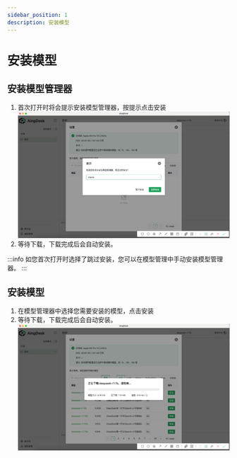 ```yaml
---
sidebar_position: 1
description: 安装模型
---
```

# 安装模型

## 安装模型管理器
1. 首次打开时将会提示安装模型管理器，按提示点击安装
![](img/2025-02-19_145931_126.png)
2. 等待下载，下载完成后会自动安装。

:::info
如您首次打开时选择了跳过安装，您可以在模型管理中手动安装模型管理器。
:::

## 安装模型
1. 在模型管理器中选择您需要安装的模型，点击安装
2. 等待下载，下载完成后会自动安装。
![](img/2025-02-19_150539_662.png)